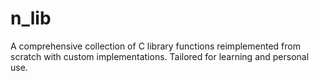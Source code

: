# n_lib
A comprehensive collection of C library functions reimplemented from scratch with custom implementations. Tailored for learning and personal use.
